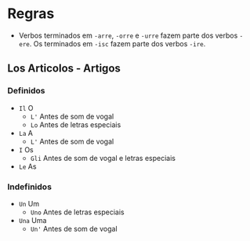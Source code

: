 # Regras

-   Verbos terminados em `-arre`, `-orre` e `-urre` fazem parte dos verbos `-ere`. Os terminados em `-isc` fazem parte dos verbos `-ire`.

## Los Articolos - Artigos

### Definidos

-   `Il` O
    -   `L'` Antes de som de vogal
    -   `Lo` Antes de letras especiais
-   `La` A
    -   `L'` Antes de som de vogal
-   `I` Os
    -   `Gli` Antes de som de vogal e letras especiais
-   `Le` As

### Indefinidos

-   `Un` Um
    -   `Uno` Antes de letras especiais
-   `Una` Uma
    -   `Un'` Antes de som de vogal

